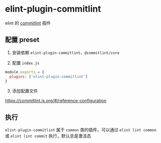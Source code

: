 # elint-plugin-commitlint

elint 的 [commitlint](https://commitlint.js.org/#/) 插件

## 配置 preset

1. 安装依赖 `elint-plugin-commitlint`、`@commitlint/core`

2. 配置 `index.js`

```javascript
module.exports = {
  plugins: ['elint-plugin-commitlint']
}
```

3. 添加配置文件

https://commitlint.js.org/#/reference-configuration

## 执行

`elint-plugin-commitlint` 属于 `common` 类的插件，可以通过 `elint lint common` 或 `elint lint commit` 执行，默认总是激活态
